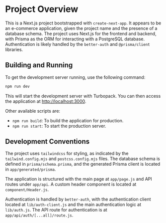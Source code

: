 # Project Overview

This is a Next.js project bootstrapped with `create-next-app`. It appears to be an e-commerce application, given the project name and the presence of a database schema. The project uses Next.js for the frontend and backend, with Prisma as the ORM for interacting with a PostgreSQL database. Authentication is likely handled by the `better-auth` and `@prisma/client` libraries.

## Building and Running

To get the development server running, use the following command:

```bash
npm run dev
```

This will start the development server with Turbopack. You can then access the application at [http://localhost:3000](http://localhost:3000).

Other available scripts are:

*   `npm run build`: To build the application for production.
*   `npm run start`: To start the production server.

## Development Conventions

The project uses `tailwindcss` for styling, as indicated by the `tailwind.config.mjs` and `postcss.config.mjs` files. The database schema is defined in `prisma/schema.prisma`, and the generated Prisma client is located in `app/generated/prisma`.

The application is structured with the main page at `app/page.js` and API routes under `app/api`. A custom header component is located at `component/Header.js`.

Authentication is handled by `better-auth`, with the authentication client located at `lib/auth-client.js` and the main authentication logic at `lib/auth.js`. The API route for authentication is at `app/api/auth/[...all]/route.js`.
